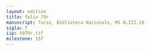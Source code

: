 ```yaml
---
layout: edition
title: folio 79r
manuscript: Turin, Biblioteca Nazionale, MS N.III.19
sigla: T
iip: t079r.tif
milestone: 157
---
```

